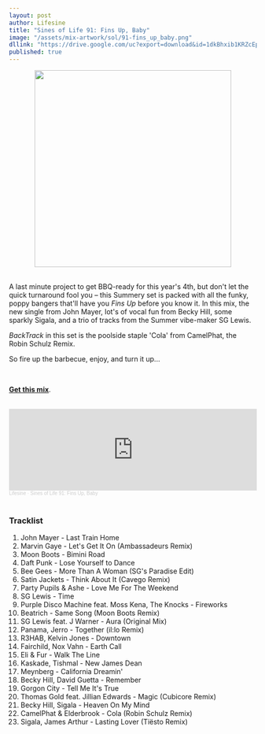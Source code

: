```yaml
---
layout: post
author: Lifesine
title: "Sines of Life 91: Fins Up, Baby"
image: "/assets/mix-artwork/sol/91-fins_up_baby.png"
dllink: "https://drive.google.com/uc?export=download&id=1dkBhxib1KRZcEpr-0-_4zA-2m-308_U7"
published: true
---
```


<div style="text-align:center"><img src="{{ page.image }}" width="400px" height="auto" /></div>
<br>

A last minute project to get BBQ-ready for this year's 4th, but don't let the quick turnaround fool you – this Summery set is packed with all the funky, poppy bangers that'll have you _Fins Up_ before you know it. In this mix, the new single from John Mayer, lot's of vocal fun from Becky Hill, some sparkly Sigala, and a trio of tracks from the Summer vibe-maker SG Lewis.

_BackTrack_ in this set is the poolside staple 'Cola' from CamelPhat, the Robin Schulz Remix.

So fire up the barbecue, enjoy, and turn it up...

<br>

<a href=" {{ page.dllink }} " target="_blank">**Get this mix**</a>.

<br>

<iframe width="100%" height="166" scrolling="no" frameborder="no" allow="autoplay" src="https://w.soundcloud.com/player/?url=https%3A//api.soundcloud.com/tracks/1081416337&color=%23de0000&auto_play=false&hide_related=false&show_comments=true&show_user=true&show_reposts=false&show_teaser=true"></iframe><div style="font-size: 10px; color: #cccccc;line-break: anywhere;word-break: normal;overflow: hidden;white-space: nowrap;text-overflow: ellipsis; font-family: Interstate,Lucida Grande,Lucida Sans Unicode,Lucida Sans,Garuda,Verdana,Tahoma,sans-serif;font-weight: 100;"><a href="https://soundcloud.com/lifesine" title="Lifesine" target="_blank" style="color: #cccccc; text-decoration: none;">Lifesine</a> · <a href="https://soundcloud.com/lifesine/sines-of-life-91" title="Sines of Life 91: Fins Up, Baby" target="_blank" style="color: #cccccc; text-decoration: none;">Sines of Life 91: Fins Up, Baby</a></div>

<br>


### Tracklist


01. John Mayer - Last Train Home
02. Marvin Gaye - Let's Get It On (Ambassadeurs Remix)
03. Moon Boots - Bimini Road
04. Daft Punk - Lose Yourself to Dance
05. Bee Gees - More Than A Woman (SG's Paradise Edit)
06. Satin Jackets - Think About It (Cavego Remix)
07. Party Pupils & Ashe - Love Me For The Weekend
08. SG Lewis - Time
09. Purple Disco Machine feat. Moss Kena, The Knocks - Fireworks
10. Beatrich - Same Song (Moon Boots Remix)
11. SG Lewis feat. J Warner - Aura (Original Mix)
12. Panama, Jerro - Together (il:lo Remix)
13. R3HAB, Kelvin Jones - Downtown
14. Fairchild, Nox Vahn - Earth Call
15. Eli & Fur - Walk The Line
16. Kaskade, Tishmal - New James Dean
17. Meynberg - California Dreamin'
18. Becky Hill, David Guetta - Remember
19. Gorgon City - Tell Me It's True
20. Thomas Gold feat. Jillian Edwards - Magic (Cubicore Remix)
21. Becky Hill, Sigala - Heaven On My Mind
22. CamelPhat & Elderbrook - Cola (Robin Schulz Remix)
23. Sigala, James Arthur - Lasting Lover (Tiësto Remix)

<br>